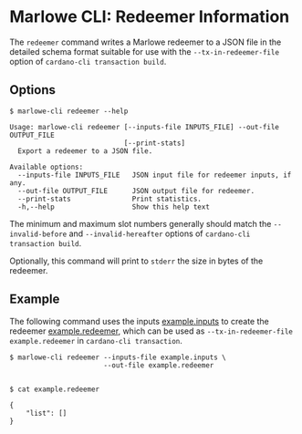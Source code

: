 # Marlowe CLI: Redeemer Information

The `redeemer` command writes a Marlowe redeemer to a JSON file in the detailed schema format suitable for use with the `--tx-in-redeemer-file` option of `cardano-cli transaction build`.


## Options

    $ marlowe-cli redeemer --help
    
    Usage: marlowe-cli redeemer [--inputs-file INPUTS_FILE] --out-file OUTPUT_FILE
                                [--print-stats]
      Export a redeemer to a JSON file.
    
    Available options:
      --inputs-file INPUTS_FILE   JSON input file for redeemer inputs, if any.
      --out-file OUTPUT_FILE      JSON output file for redeemer.
      --print-stats               Print statistics.
      -h,--help                   Show this help text

The minimum and maximum slot numbers generally should match the `--invalid-before` and `--invalid-hereafter` options of `cardano-cli transaction build`.

Optionally, this command will print to `stderr` the size in bytes of the redeemer.


## Example

The following command uses the inputs [example.inputs](example.inputs) to create the redeemer [example.redeemer](example.redeemer), which can be used as `--tx-in-redeemer-file example.redeemer` in `cardano-cli transaction`.

    $ marlowe-cli redeemer --inputs-file example.inputs \
                           --out-file example.redeemer
    
    
    $ cat example.redeemer
    
    {
        "list": []
    }
